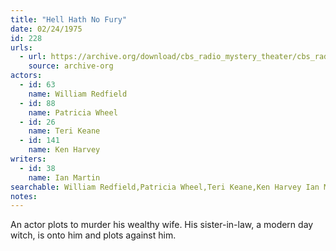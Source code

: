 ```yaml
---
title: "Hell Hath No Fury"
date: 02/24/1975
id: 228
urls: 
  - url: https://archive.org/download/cbs_radio_mystery_theater/cbs_radio_mystery_theater-0201-0250.zip/cbs_radio_mystery_theater-0201-0250%2Fcbsrmt_0228_hell_hath_no_fury.mp3
    source: archive-org
actors:  
  - id: 63
    name: William Redfield  
  - id: 88
    name: Patricia Wheel  
  - id: 26
    name: Teri Keane  
  - id: 141
    name: Ken Harvey
writers:  
  - id: 38
    name: Ian Martin
searchable: William Redfield,Patricia Wheel,Teri Keane,Ken Harvey Ian Martin
notes:  
---
```

An actor plots to murder his wealthy wife. His sister-in-law, a modern day witch, is onto him and plots against him.